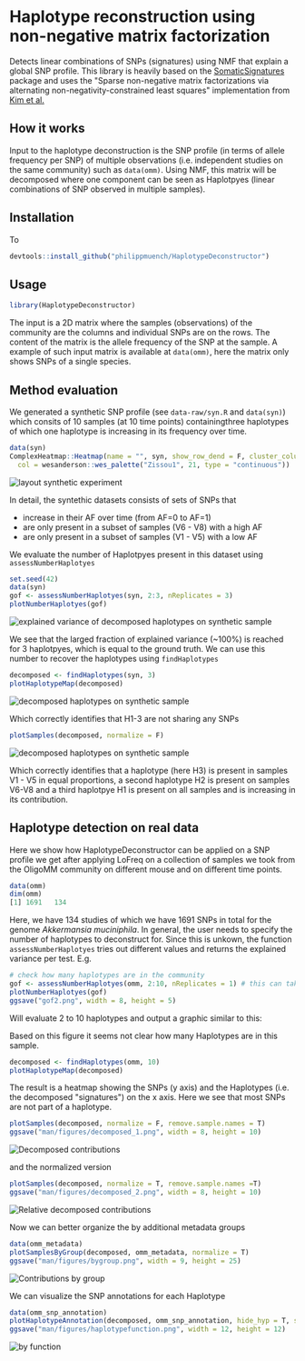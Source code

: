 # Haplotype reconstruction using non-negative matrix factorization 

Detects linear combinations of SNPs (signatures) using NMF that explain a global SNP profile. This library is heavily based on the [SomaticSignatures](https://github.com/juliangehring/SomaticSignatures) package and uses the "Sparse non-negative matrix factorizations via alternating non-negativity-constrained least squares" implementation from [Kim et al.](https://academic.oup.com/bioinformatics/article/23/12/1495/225472)


## How it works

Input to the haplotype deconstruction is the SNP profile (in terms of allele frequency per SNP) of multiple observations (i.e. independent studies on the same community) such as `data(omm)`. Using NMF, this matrix will be decomposed where one component can be seen as Haplotpyes (linear combinations of SNP observed in multiple samples).

## Installation

To 
```r
devtools::install_github("philippmuench/HaplotypeDeconstructor")
```

## Usage

```r
library(HaplotypeDeconstructor)
```

The input is a 2D matrix where the samples (observations) of the community are the columns and individual SNPs are on the rows. The content of the matrix is the allele frequency of the SNP at the sample. A example of such input matrix is available at `data(omm)`, here the matrix only shows SNPs of a single species.

## Method evaluation

We generated a synthetic SNP profile (see `data-raw/syn.R` and `data(syn)`) which consits of 10 samples (at 10 time points) containingthree haplotypes of which one haplotype is increasing in its frequency over time.


```r
data(syn)
ComplexHeatmap::Heatmap(name = "", syn, show_row_dend = F, cluster_columns = F,
  col = wesanderson::wes_palette("Zissou1", 21, type = "continuous"))
````

![layout synthetic experiment](man/figures/syn.png)

In detail, the syntethic datasets consists of sets of SNPs that 

- increase in their AF over time (from AF=0 to AF=1)
- are only present in a subset of samples (V6 - V8) with a high AF
- are only present in a subset of samples (V1 - V5) with a low AF

We evaluate the number of Haplotpyes present in this dataset using `assessNumberHaplotyes`

```r
set.seed(42)
data(syn)
gof <- assessNumberHaplotyes(syn, 2:3, nReplicates = 3)
plotNumberHaplotyes(gof)
```

![explained variance of decomposed haplotypes on synthetic sample](man/figures/syn_gof.png)

We see that the larged fraction of explained variance (~100%) is reached for 3 haplotpyes, which is equal to the ground truth. We can use this number to recover the haplotypes using `findHaplotypes`

```r
decomposed <- findHaplotypes(syn, 3)
plotHaplotypeMap(decomposed)
```
![decomposed haplotypes on synthetic sample](man/figures/syn_dec.png)

Which correctly identifies that H1-3 are not sharing any SNPs

```r
plotSamples(decomposed, normalize = F)
```

![decomposed haplotypes on synthetic sample](man/figures/syn_decomp.png)

Which correctly identifies that a haplotype (here H3) is present in samples V1 - V5 in equal proportions, a second haplotype H2 is present on samples V6-V8 and a third haplotpye H1 is present on all samples and is increasing in its contribution.

## Haplotype detection on real data

Here we show how HaplotypeDeconstructor can be applied on a SNP profile we get after applying LoFreq on a collection of samples we took from the OligoMM community on different mouse and on different time points. 

```r
data(omm)
dim(omm)
[1] 1691   134
```

Here, we have 134 studies of which we have 1691 SNPs in total for the genome _Akkermansia muciniphila_. In general, the user needs to specify the number of haplotypes to deconstruct for. Since this is unkown, the function `assessNumberHaplotyes` tries out different values and returns the explained variance per test. E.g. 

```r
# check how many haplotypes are in the community
gof <- assessNumberHaplotyes(omm, 2:10, nReplicates = 1) # this can take a while since it will evaluate many NMFs
plotNumberHaplotyes(gof)
ggsave("gof2.png", width = 8, height = 5)
```

Will evaluate 2 to 10 haplotypes and output a graphic similar to this:


Based on this figure it seems not clear how many Haplotypes are in this sample.

```r
decomposed <- findHaplotypes(omm, 10)
plotHaplotypeMap(decomposed)
```

The result is a heatmap showing the SNPs (y axis) and the Haplotypes (i.e. the decomposed "signatures") on the x axis. Here we see that most SNPs are not part of a haplotype. 

```r
plotSamples(decomposed, normalize = F, remove.sample.names = T)
ggsave("man/figures/decomposed_1.png", width = 8, height = 10)
```

![Decomposed contributions](man/figures/decomposed_1.png)

and the normalized version

```r
plotSamples(decomposed, normalize = T, remove.sample.names =T)
ggsave("man/figures/decomposed_2.png", width = 8, height = 10)
```

![Relative decomposed contributions](man/figures/decomposed_2.png)

Now we can better organize the by additional metadata groups

```r
data(omm_metadata)
plotSamplesByGroup(decomposed, omm_metadata, normalize = T)
ggsave("man/figures/bygroup.png", width = 9, height = 25)
```

![Contributions by group](man/figures/bygroup.png)

We can visualize the SNP annotations for each Haplotype

```r
data(omm_snp_annotation)
plotHaplotypeAnnotation(decomposed, omm_snp_annotation, hide_hyp = T, sig_threshold = 0.1)
ggsave("man/figures/haplotypefunction.png", width = 12, height = 12)
```

![by function](man/figures/haplotypefunction.png)
